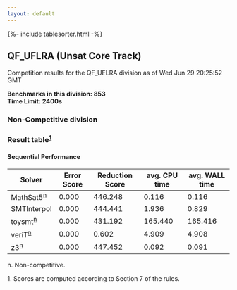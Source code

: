 ```yaml
---
layout: default
---
```

{%- include tablesorter.html -%}

##  QF_UFLRA (Unsat Core Track)

Competition results for the QF_UFLRA division as of Wed Jun 29 20:25:52 GMT

**Benchmarks in this division: 853**
<br/>
**Time Limit: 2400s**


###  Non-Competitive division 
### Result table<sup><a href="#fn1">1</a></sup>
 




#### Sequential Performance
<table id="sequential" class="result sorted">
<thead>
<tr>
<th class="center">Solver</th>
<th class="center">Error Score</th>
<th class="center">Reduction Score</th>
<th class="center">avg. CPU time </th>
<th class="center">avg. WALL time </th>
</tr>
</thead>
<tr>
<td>MathSat5<SUP><a href="#fn">n</a></SUP>
</td>
<td class="right">0.000</td>
<td class="right">446.248</td>
<td class="right">0.116</td>
<td class="right">0.116</td>
</tr>
<tr>
<td>SMTInterpol</td>
<td class="right">0.000</td>
<td class="right">444.441</td>
<td class="right">1.936</td>
<td class="right">0.829</td>
</tr>
<tr>
<td>toysmt<SUP><a href="#fn">n</a></SUP>
</td>
<td class="right">0.000</td>
<td class="right">431.192</td>
<td class="right">165.440</td>
<td class="right">165.416</td>
</tr>
<tr>
<td>veriT<SUP><a href="#fn">n</a></SUP>
</td>
<td class="right">0.000</td>
<td class="right">0.602</td>
<td class="right">4.909</td>
<td class="right">4.908</td>
</tr>
<tr>
<td>z3<SUP><a href="#fn">n</a></SUP>
</td>
<td class="right">0.000</td>
<td class="right">447.452</td>
<td class="right">0.092</td>
<td class="right">0.091</td>
</tr>
</table>
<span id="fn"> n. Non-competitive.</span>

<span id="fn1"> 1. Scores are computed according to Section 7 of the rules.</span>


